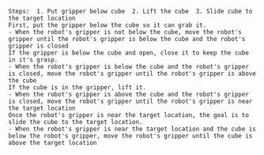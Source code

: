 

    Steps:  1. Put gripper below cube  2. Lift the cube  3. Slide cube to the target location 
    First, put the gripper below the cube so it can grab it.
    - When the robot's gripper is not below the cube, move the robot's gripper until the robot's gripper is below the cube and the robot's gripper is closed
    If the gripper is below the cube and open, close it to keep the cube in it's grasp.
    - When the robot's gripper is below the cube and the robot's gripper is closed, move the robot's gripper until the robot's gripper is above the cube
    If the cube is in the gripper, lift it.
    - When the robot's gripper is above the cube and the robot's gripper is closed, move the robot's gripper until the robot's gripper is near the target location
    Once the robot's gripper is near the target location, the goal is to slide the cube to the target location. 
    - When the robot's gripper is near the target location and the cube is below the robot's gripper, move the robot's gripper until the cube is above the target location